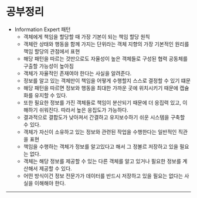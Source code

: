 # 공부정리

- Information Expert 패턴
    - 객체에게 책임을 할당할 때 가장 기본이 되는 책임 할당 원칙
    - 객체란 상태와 행동을 함께 가지는 단위라는 객체 지향의 가장 기본적인 원리를 책임 할당의 관점에서 표현
    - 해당 패턴을 따르는 것만으로도 자율성이 높은 객체들로 구성된 협력 공동체를 구출할 가능성이 높아짐
    - 객체가 자율적인 존재여야 한다는 사실을 알려준다.
    - 정보를 알고 있는 객체만이 책임을 어떻게 수행할지 스스로 결정할 수 있기 떄문
    - 해당 패턴을 따르면 정보와 행동을 최대한 가까운 곳에 위치시키기 때문에 캡슐화를 유지할 수 있다.
    - 또한 필요한 정보를 가진 객체들로 책임이 분산되기 때문에 더 응집력 있고, 이해하기 쉬워진다. 따라서 높은 응집도가 가능하다.
    - 결과적으로 결합도가 낮아져서 간결하고 유지보수하기 쉬운 시스템을 구축할 수 있다.
    - 객체가 자신이 소유하고 있는 정보와 관련된 작업을 수행한다는 일반적인 직관을 표현
    - 책임을 수행하는 객체가 정보를 알고있다고 해서 그 정볼르 저장하고 있을 필요는 없다.
    - 객체는 해당 정보를 제공할 수 있는 다른 객체를 알고 있거나 필요한 정보를 계산해서 제공할 수 있다.
    - 어떤 방식이건 정보 전문가가 데이터를 반드시 저장하고 있을 필요는 없다는 사실을 이해해야 한다.

---
